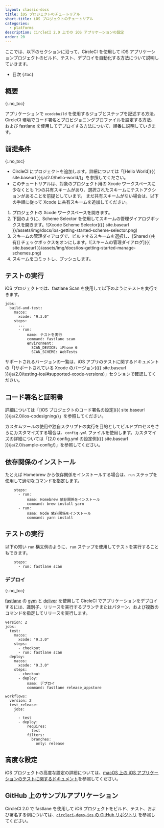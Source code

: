 ```yaml
---
layout: classic-docs
title: iOS プロジェクトのチュートリアル
short-title: iOS プロジェクトのチュートリアル
categories:
  - platforms
description: CircleCI 2.0 上での iOS アプリケーションの設定
order: 20
---
```


ここでは、以下のセクションに沿って、CircleCI を使用して iOS アプリケーションプロジェクトのビルド、テスト、デプロイを自動化する方法について説明していきます。

- 目次
{:toc}

## 概要

{:.no_toc}

アプリケーションで `xcodebuild` を使用するジョブとステップを記述する方法、CircleCI 環境でコード署名とプロビジョニングプロファイルを設定する方法、および fastlane を使用してデプロイする方法について、順番に説明していきます。

## 前提条件

{:.no_toc}

- CircleCI にプロジェクトを追加します。詳細については「[Hello World]({{ site.baseurl }}/ja/2.0/hello-world/)」を参照してください。
- このチュートリアルは、対象のプロジェクト用の Xcode ワークスペースに少なくとも 1つの共有スキームがあり、選択されたスキームにテストアクションがあることを前提としています。 まだ共有スキームがない場合は、以下の手順に従って Xcode に共有スキームを追加してください。

1. プロジェクトの Xcode ワークスペースを開きます。
2. 下図のように、Scheme Selector を使用してスキームの管理ダイアログボックスを開きます。![Xcode Scheme Selector]({{ site.baseurl }}/assets/img/docs/ios-getting-started-scheme-selector.png)
3. スキームの管理ダイアログで、ビルドするスキームを選択し、[Shared (共有)] チェックボックスをオンにします。![スキームの管理ダイアログ]({{ site.baseurl }}/assets/img/docs/ios-getting-started-manage-schemes.png)
4. スキームをコミットし、プッシュします。

## テストの実行

iOS プロジェクトでは、fastlane Scan を使用して以下のようにテストを実行できます。

    jobs:
      build-and-test:
        macos:
          xcode: "9.3.0"
        steps:
          ...
          - run:
              name: テストを実行
              command: fastlane scan
              environment:
                SCAN_DEVICE: iPhone 6
                SCAN_SCHEME: WebTests



サポートされるバージョンの一覧は、iOS アプリのテストに関するドキュメントの「[サポートされている Xcode のバージョン]({{ site.baseurl }}/ja/2.0/testing-ios/#supported-xcode-versions)」セクションで確認してください。

## コード署名と証明書

詳細については「[iOS プロジェクトのコード署名の設定]({{ site.baseurl }}/ja/2.0/ios-codesigning/)」を参照してください。

カスタムツールの使用や独自スクリプトの実行を目的としてビルドプロセスをさらにカスタマイズする場合は、`config.yml` ファイルを使用します。カスタマイズの詳細については「[2.0 config.yml の設定例]({{ site.baseurl }}/ja/2.0/sample-config/)」を参照してください。

## 依存関係のインストール

たとえば Homebrew から依存関係をインストールする場合は、`run` ステップを使用して適切なコマンドを指定します。

        steps:
          - run:
              name: Homebrew 依存関係をインストール
              command: brew install yarn
          - run:
              name: Node 依存関係をインストール
              command: yarn install


## テストの実行

以下の短い `run` 構文例のように、`run` ステップを使用してテストを実行することもできます。

        steps:
          - run: fastlane scan


### デプロイ

{:.no_toc}

[fastlane](https://fastlane.tools) の [gym](https://github.com/fastlane/fastlane/tree/master/gym) と [deliver](https://github.com/fastlane/fastlane/tree/master/deliver) を使用して CircleCI でアプリケーションをデプロイするには、識別子、リリースを実行するブランチまたはパターン、および複数のコマンドを指定してリリースを実行します。

    version: 2
    jobs:
      test:
        macos:
          xcode: "9.3.0"
        steps:
          - checkout
          - run: fastlane scan
      deploy:
        macos:
          xcode: "9.3.0"
        steps:
          - checkout
          - deploy:
              name: デプロイ
              command: fastlane release_appstore

    workflows:
      version: 2
      test_release:
        jobs:

          - test
          - deploy:
              requires:
                test
              filters:
                branches:
                  only: release


## 高度な設定

iOS プロジェクトの高度な設定の詳細については、[macOS 上の iOS アプリケーションのテストに関するドキュメント](https://circleci.com/docs/ja/2.0/testing-ios/)を参照してください。

## GitHub 上のサンプルアプリケーション

CircleCI 2.0 で fastlane を使用して iOS プロジェクトをビルド、テスト、および署名する例については、[`circleci-demo-ios` の GitHub リポジトリ](https://github.com/CircleCI-Public/circleci-demo-ios) を参照してください。
